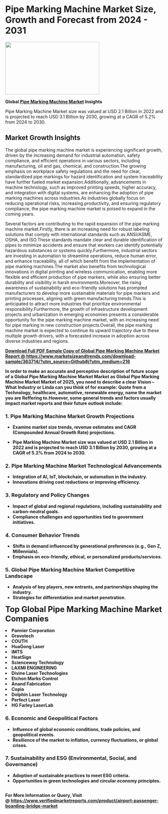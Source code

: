 <H1>Pipe Marking Machine Market Size, Growth and Forecast from 2024 - 2031</H1><img class="aligncenter size-medium wp-image-584254" src="https://thirdeyenews.in/wp-content/uploads/2024/09/Global-Market-Research-300x168.jpeg" alt="" width="300" height="168" /><p><strong>Global&nbsp;<a href="https://www.marketsizeandtrends.com/download-sample/363714/?utm_source=Github8j?utm_medium=216">Pipe Marking Machine Market</a> Insights</strong></p><p>Pipe Marking Machine Market size was valued at USD 2.1 Billion in 2022 and is projected to reach USD 3.1 Billion by 2030, growing at a CAGR of 5.2% from 2024 to 2030.</p><p><h2>Market Growth Insights</h2> <p>The global pipe marking machine market is experiencing significant growth, driven by the increasing demand for industrial automation, safety compliance, and efficient operations in various sectors, including manufacturing, oil and gas, chemical, and construction.The growing emphasis on workplace safety regulations and the need for clear, standardized pipe markings for hazard identification and system traceability have further fueled market expansion.Additionally, advancements in machine technology, such as improved printing speeds, higher accuracy, and integration with digital systems, are enhancing the adoption of pipe marking machines across industries.As industries globally focus on reducing operational risks, increasing productivity, and ensuring regulatory compliance, the pipe marking machine market is poised to expand in the coming years.</p> <p><strong><a href="#"></a></strong></p> <p>Several factors are contributing to the rapid expansion of the pipe marking machine market.Firstly, there is an increasing need for robust labeling solutions that comply with international standards such as ANSI/ASME, OSHA, and ISO.These standards mandate clear and durable identification of pipes to minimize accidents and ensure that workers can identify potentially hazardous substances or systems quickly.Furthermore, industrial sectors are investing in automation to streamline operations, reduce human error, and enhance traceability, all of which benefit from the implementation of pipe marking machines.The market also benefits from technological innovations in digital printing and wireless communication, enabling more flexible and efficient production of pipe markers, while also ensuring better durability and visibility in harsh environments.Moreover, the rising awareness of sustainability and eco-friendly solutions has prompted manufacturers to develop more sustainable materials for pipe markers and printing processes, aligning with green manufacturing trends.This is anticipated to attract more industries that prioritize environmental responsibility.Furthermore, the growth of infrastructure development projects and urbanization in emerging economies presents a considerable opportunity for the pipe marking machine market, with an increasing need for pipe marking in new construction projects.Overall, the pipe marking machine market is expected to continue its upward trajectory due to these multiple growth drivers, with a forecasted increase in adoption across diverse industries and regions.</p> <p><strong><a href="#"></p><p><span class=""><strong>Download Full PDF Sample Copy of Global Pipe Marking Machine Market Report</strong> @ <a href="https://www.marketsizeandtrends.com/download-sample/363714/?utm_source=Github8j?utm_medium=216" target="_blank">https://www.marketsizeandtrends.com/download-sample/363714/?utm_source=Github8j?utm_medium=216</a></span></p><p>In order to make an accurate and perceptive description of future scope of a Global&nbsp;Pipe Marking Machine Market Market as Global&nbsp;Pipe Marking Machine Market Market of 2025, you need to describe a clear Vision &ndash; What Industry or Linda can you think of for example: Quote from a Technology, healthcare, automotive, renewable energy, name the market you are Reffering to.However, some general trends and factors usually impact market reports and their future outlook include:</p><h3>1.&nbsp;<strong>Pipe Marking Machine Market Growth Projections</strong></h3><ul><li>Examine market size trends, revenue estimates and CAGR (Compounded Annual Growth Rate) projections.</li><li><p>Pipe Marking Machine Market size was valued at USD 2.1 Billion in 2022 and is projected to reach USD 3.1 Billion by 2030, growing at a CAGR of 5.2% from 2024 to 2030.</p></li></ul><h3>2.&nbsp;<strong>Pipe Marking Machine Market Technological Advancements</strong></h3><ul><li>Integration of AI, IoT, blockchain, or automation in the industry.</li><li>Innovations driving cost reductions or improving efficiency.</li></ul><h3>3.&nbsp;<strong>Regulatory and Policy Changes</strong></h3><ul><li>Impact of global and regional regulations, including sustainability and carbon-neutral goals.</li><li>Compliance challenges and opportunities tied to government initiatives.</li></ul><h3>4.&nbsp;<strong>Consumer Behavior Trends</strong></h3><ul><li>Shifts in demand influenced by generational preferences (e.g., Gen Z, Millennials).</li><li>Emphasis on eco-friendly, ethical, or personalized products/services.</li></ul><h3>5.&nbsp;<strong>Global Pipe Marking Machine Market Competitive Landscape</strong></h3><ul><li>Analysis of key players, new entrants, and partnerships shaping the industry.</li><li>Strategies for differentiation and market penetration.</li></ul><p data-pm-slice="1 1 []"><span style="color: inherit; font-family: inherit; font-size: 25px;">Top Global Pipe Marking Machine Market Companies</span></p><div class="" data-test-id=""><p><li>Pannier Corporation</li><li> Gravotech</li><li> COUTH</li><li> HuaGong Laser</li><li> IMTS</li><li> HeatSign</li><li> Scienceway Technology</li><li> LAXMI ENGINEERING</li><li> Divine Laser Technologies</li><li> Etchon Marks Control</li><li> Anand Fabrication</li><li> Copia</li><li> Dolphin Laser Technology</li><li> Perfect Laser</li><li> HG Farley LaserLab</li></p></div><h3>6.&nbsp;<strong>Economic and Geopolitical Factors</strong></h3><ul><li>Influence of global economic conditions, trade policies, and geopolitical events.</li><li>Resilience of the market to inflation, currency fluctuations, or global crises.</li></ul><h3>7.&nbsp;<strong>Sustainability and ESG (Environmental, Social, and Governance)</strong></h3><ul><li>Adoption of sustainable practices to meet ESG criteria.</li><li>Opportunities in green technologies and circular economy principles.</li></ul><h2><strong style="font-size: 14px;">For More Information or Query, Visit @&nbsp;</strong><a style="background-color: #ffffff; font-size: 14px;" href="https://www.marketsizeandtrends.com/report/pipe-marking-machine-market/" target="_blank">https://www.verifiedmarketreports.com/product/airport-passenger-boarding-bridge-market</a></h2>